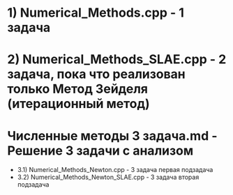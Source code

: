 # 1) Numerical_Methods.cpp - 1 задача
# 2) Numerical_Methods_SLAE.cpp - 2 задача, пока что реализован только Метод Зейделя (итерационный метод)
# Численные методы 3 задача.md - Решение 3 задачи с анализом
 - 3.1) Numerical_Methods_Newton.cpp - 3 задача первая подзадача
 - 3.2) Numerical_Methods_Newton_SLAE.cpp - 3 задача вторая подзадача
